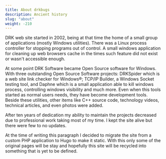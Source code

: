 ```yaml
---
title: About drkbugs
description: Ancient history
slug: "about"
weight: -210
---
```


DRK web site started in 2002, being at that time the home of a small group of applications (mostly Windows utilities).
There was a Linux process controller for stopping programs out of control.
A small windows application for cleaning up web browsers cache in the times such feature did not exist or wasn't accessible enough.

At some point DRK Software became Open Source software for Windows.
With three outstanding Open Source Software projects: DRKSpider which is a web site link checker for Windows®; TCP/IP Builder, a Windows Socket testing tool, and  Daphne which is a small application able to kill windows process, controlling windows visibility and much more.
Even when this tools started as normal users needs, they have become development tools.
Beside these utilities, other items like C++ source code, technology videos, technical articles, and even photos were added.

After ten years of dedication my ability to maintain the projects decreased due to professional work taking most of my time.
I kept the site alive but there were few to no updates.

At the time of writing this paragraph I decided to migrate the site from a custom PHP application to Hugo to make it static.
With this only some of the original pages will be stay and hopefully this site will be recycled into something that is yet to be defined.
